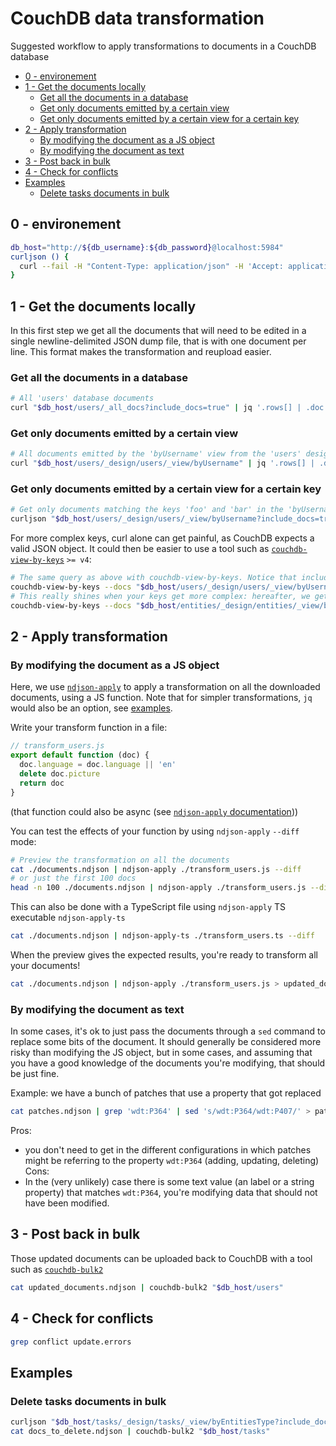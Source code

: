 # CouchDB data transformation
Suggested workflow to apply transformations to documents in a CouchDB database

<!-- START doctoc generated TOC please keep comment here to allow auto update -->
<!-- DON'T EDIT THIS SECTION, INSTEAD RE-RUN doctoc TO UPDATE -->

- [0 - environement](#0---environement)
- [1 - Get the documents locally](#1---get-the-documents-locally)
  - [Get all the documents in a database](#get-all-the-documents-in-a-database)
  - [Get only documents emitted by a certain view](#get-only-documents-emitted-by-a-certain-view)
  - [Get only documents emitted by a certain view for a certain key](#get-only-documents-emitted-by-a-certain-view-for-a-certain-key)
- [2 - Apply transformation](#2---apply-transformation)
  - [By modifying the document as a JS object](#by-modifying-the-document-as-a-js-object)
  - [By modifying the document as text](#by-modifying-the-document-as-text)
- [3 - Post back in bulk](#3---post-back-in-bulk)
- [4 - Check for conflicts](#4---check-for-conflicts)
- [Examples](#examples)
  - [Delete tasks documents in bulk](#delete-tasks-documents-in-bulk)

<!-- END doctoc generated TOC please keep comment here to allow auto update -->

## 0 - environement

```sh
db_host="http://${db_username}:${db_password}@localhost:5984"
curljson () {
  curl --fail -H "Content-Type: application/json" -H 'Accept: application/json' $@
}
```

## 1 - Get the documents locally
In this first step we get all the documents that will need to be edited in a single newline-delimited JSON dump file, that is with one document per line. This format makes the transformation and reupload easier.

### Get all the documents in a database
```sh
# All 'users' database documents
curl "$db_host/users/_all_docs?include_docs=true" | jq '.rows[] | .doc' -c > documents.ndjson
```

### Get only documents emitted by a certain view
```sh
# All documents emitted by the 'byUsername' view from the 'users' design doc, from the 'users' database
curl "$db_host/users/_design/users/_view/byUsername" | jq '.rows[] | .doc' -c > documents.ndjson
```

### Get only documents emitted by a certain view for a certain key
```sh
# Get only documents matching the keys 'foo' and 'bar' in the 'byUsername' view
curljson "$db_host/users/_design/users/_view/byUsername?include_docs=true" -d '{"keys":["foo","bar"]}' | jq '.rows[] | .doc' -c > documents.ndjson
```

For more complex keys, curl alone can get painful, as CouchDB expects a valid JSON object. It could then be easier to use a tool such as [`couchdb-view-by-keys`](https://github.com/maxlath/couchdb-view-by-keys) `>= v4`:
```sh
# The same query as above with couchdb-view-by-keys. Notice that include_docs=true is the default now, and that we directly get NDJSON
couchdb-view-by-keys --docs "$db_host/users/_design/users/_view/byUsername" 'foo' 'bar' > documents.ndjson
# This really shines when your keys get more complex: hereafter, we get all documents with the claims
couchdb-view-by-keys --docs "$db_host/entities/_design/entities/_view/byClaim" '["wdt:P31", "wd:Q5"]' > documents.ndjson
```

## 2 - Apply transformation
### By modifying the document as a JS object
Here, we use [`ndjson-apply`](https://github.com/maxlath/ndjson-apply) to apply a transformation on all the downloaded documents, using a JS function. Note that for simpler transformations, `jq` would also be an option, see [examples](#examples).

Write your transform function in a file:
```js
// transform_users.js
export default function (doc) {
  doc.language = doc.language || 'en'
  delete doc.picture
  return doc
}
```
(that function could also be async (see [`ndjson-apply` documentation](https://github.com/maxlath/ndjson-apply)))

You can test the effects of your function by using `ndjson-apply` `--diff` mode:

```sh
# Preview the transformation on all the documents
cat ./documents.ndjson | ndjson-apply ./transform_users.js --diff
# or just the first 100 docs
head -n 100 ./documents.ndjson | ndjson-apply ./transform_users.js --diff
```

This can also be done with a TypeScript file using `ndjson-apply` TS executable `ndjson-apply-ts`
```sh
cat ./documents.ndjson | ndjson-apply-ts ./transform_users.ts --diff
```

When the preview gives the expected results, you're ready to transform all your documents!

```sh
cat ./documents.ndjson | ndjson-apply ./transform_users.js > updated_documents.ndjson
```


### By modifying the document as text
In some cases, it's ok to just pass the documents through a `sed` command to replace some bits of the document. It should generally be considered more risky than modifying the JS object, but in some cases, and assuming that you have a good knowledge of the documents you're modifying, that should be just fine.

Example: we have a bunch of patches that use a property that got replaced
```sh
cat patches.ndjson | grep 'wdt:P364' | sed 's/wdt:P364/wdt:P407/' > patches.fixed.ndjson
```
Pros:
- you don't need to get in the different configurations in which patches might be referring to the property `wdt:P364` (adding, updating, deleting)
Cons:
- In the (very unlikely) case there is some text value (an label or a string property) that matches `wdt:P364`, you're modifying data that should not have been modified.

## 3 - Post back in bulk
Those updated documents can be uploaded back to CouchDB with a tool such as [`couchdb-bulk2`](https://github.com/maxlath/couchdb-bulk2)

```sh
cat updated_documents.ndjson | couchdb-bulk2 "$db_host/users"
```

## 4 - Check for conflicts
```sh
grep conflict update.errors
```

## Examples

### Delete tasks documents in bulk
```sh
curljson "$db_host/tasks/_design/tasks/_view/byEntitiesType?include_docs=true" -d '{"key":"human"}' | jq '.rows[].doc | { _id: ._id, _rev: ._rev, _deleted: true }' -cr > docs_to_delete.ndjson
cat docs_to_delete.ndjson | couchdb-bulk2 "$db_host/tasks"
```
